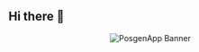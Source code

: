 ## Hi there 👋

<p align="center">
  <img src="https://i.imgur.com/OewfZko.png" alt="PosgenApp Banner">
</p>
